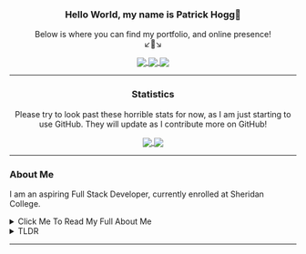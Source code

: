 <!--
Introduction to my GitHub profile
-->
<div align="center">
  <h3>Hello World, my name is Patrick Hogg👋</h1>
</div>
<p align="center">
  Below is where you can find my portfolio, and online presence!
  <br>
  ↙🔽↘
</p>
<!--
Socials Section
-->
<div align="center">
  <a href="http://patrickhogg.ca">
    <img align="center" src="https://img.shields.io/badge/Portfolio-_?style=for-the-badge&color=003A9B&logo=html5&logoColor=white">
  </a>
  <a href="https://www.linkedin.com/in/patrick-hogg-898ab8233">
    <img align="center" src="https://img.shields.io/badge/LinkedIn-_?style=for-the-badge&color=0A66C2&logo=LinkedIn&logoColor=white">
  </a>
  <a href="https://github.com/SwiftyWheels">
    <img align="center" src="https://img.shields.io/badge/GitHub-000000?style=for-the-badge&logo=GitHub&logoColor=white">
  </a>
</div>

---
<!--
Statistics Section
-->
<div align="center">
  <h3>Statistics</h3>
  <p>Please try to look past these horrible stats for now, as I am just starting to use GitHub. They will update as I contribute more on GitHub!</p>
  <a href="https://github.com/anuraghazra/github-readme-stats">
    <img align="center" src="https://github-readme-stats.vercel.app/api?username=SwiftyWheels&count_private=true&show_icons=true&hide=stars">
  </a>
  <a href="https://github.com/anuraghazra/github-readme-stats">
    <img align="center" src="https://github-readme-stats.vercel.app/api/top-langs/?username=SwiftyWheels">
  </a>
</div>

---
<!--
About Me Section
-->
<div>
  <h3>About Me</h3>
  <p>
    I am an aspiring Full Stack Developer, currently enrolled at Sheridan College. 
  </p>
  <details>
    <summary>Click Me To Read My Full About Me</summary>
    <br>
    <p>
      Like many people, my interest in computers arose when I was just a small child, playing video games on the many consoles I was               fortunate to have. It always intrigued me how people were able to build and develop the hardware and software that enabled millions of       people to enjoy these video games. As I became older and after receiving my first PC, I also fell in love with desktop video games.           These are back in the days of the original MapleStory, World of Warcraft and Runescape.
    </p>
    <p>
      Over the next few years, I dabbled around with scripting in different languages such as <strong>LUA, Python and AHK(AutoHotKey)               </strong> to give myself an edge in any video game I wanted. I soon realized that I was nearly scratching the surface of programming.         Many years later, I am now working with many different languages such as <strong>Java, HTML, CSS, JS, PHP, Shell and C#</strong>. I           hope to continue on this journey for the entirety of my life, as the saying goes, <strong>"If you are not learning, you are not               living."</strong>
  </p>
  </details>
  <details>
    <summary>TLDR</summary>
    <br>
    <p>Fell in love with video games, loved "hacking" with scripts, now I am pursuing real software engineering.</p>
  </details>
</div>

---



<!--
<a href="https://github.com/SwiftyWheels">![linkedin](https://img.shields.io/badge/Social-LinkedIn-informational?style=for-the-badge&color=0A66C2&logoColour=0A66C2&logo=LinkedIn&logoColor=white)</a>
<a href="https://github.com/SwiftyWheels">![linkedin](https://img.shields.io/badge/Indeed-_?style=for-the-badge&color=003A9B&logo=Indeed&logoColor=white)</a>
**SwiftyWheels/SwiftyWheels** is a ✨ _special_ ✨ repository because its `README.md` (this file) appears on your GitHub profile.

Here are some ideas to get you started:

- 🔭 I’m currently working on ...
- 🌱 I’m currently learning ...
- 👯 I’m looking to collaborate on ...
- 🤔 I’m looking for help with ...
- 💬 Ask me about ...
- 📫 How to reach me: ...
- 😄 Pronouns: ...
- ⚡ Fun fact: ...
-->
